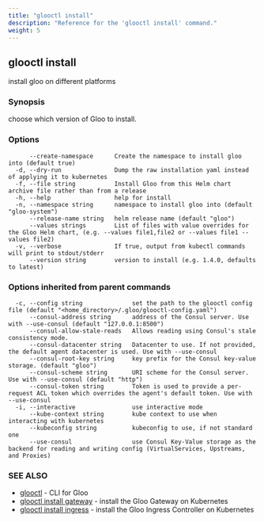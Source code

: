 ```yaml
---
title: "glooctl install"
description: "Reference for the 'glooctl install' command."
weight: 5
---
```

## glooctl install

install gloo on different platforms

### Synopsis

choose which version of Gloo to install.

### Options

```
      --create-namespace      Create the namespace to install gloo into (default true)
  -d, --dry-run               Dump the raw installation yaml instead of applying it to kubernetes
  -f, --file string           Install Gloo from this Helm chart archive file rather than from a release
  -h, --help                  help for install
  -n, --namespace string      namespace to install gloo into (default "gloo-system")
      --release-name string   helm release name (default "gloo")
      --values strings        List of files with value overrides for the Gloo Helm chart, (e.g. --values file1,file2 or --values file1 --values file2)
  -v, --verbose               If true, output from kubectl commands will print to stdout/stderr
      --version string        version to install (e.g. 1.4.0, defaults to latest)
```

### Options inherited from parent commands

```
  -c, --config string              set the path to the glooctl config file (default "<home_directory>/.gloo/glooctl-config.yaml")
      --consul-address string      address of the Consul server. Use with --use-consul (default "127.0.0.1:8500")
      --consul-allow-stale-reads   Allows reading using Consul's stale consistency mode.
      --consul-datacenter string   Datacenter to use. If not provided, the default agent datacenter is used. Use with --use-consul
      --consul-root-key string     key prefix for the Consul key-value storage. (default "gloo")
      --consul-scheme string       URI scheme for the Consul server. Use with --use-consul (default "http")
      --consul-token string        Token is used to provide a per-request ACL token which overrides the agent's default token. Use with --use-consul
  -i, --interactive                use interactive mode
      --kube-context string        kube context to use when interacting with kubernetes
      --kubeconfig string          kubeconfig to use, if not standard one
      --use-consul                 use Consul Key-Value storage as the backend for reading and writing config (VirtualServices, Upstreams, and Proxies)
```

### SEE ALSO

* [glooctl](../glooctl)	 - CLI for Gloo
* [glooctl install gateway](../glooctl_install_gateway)	 - install the Gloo Gateway on Kubernetes
* [glooctl install ingress](../glooctl_install_ingress)	 - install the Gloo Ingress Controller on Kubernetes


